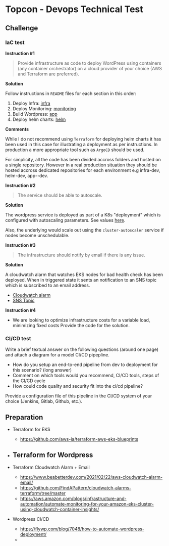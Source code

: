 # Topcon - Devops Technical Test

## Challenge

### IaC test

**Instruction #1**

> Provide infrastructure as code to deploy WordPress using containers (any container
orchestrator) on a cloud provider of your choice (AWS and Terraform are preferred).

**Solution** 

Follow instructions in `README` files for each section in this order:
1. Deploy Infra: [infra](./infra/README.md)
2. Deploy Monitoring: [monitoring](./monitoring/README.md)
3. Build Wordpress: [app](./app/README.md)
4. Deploy helm charts: [helm](./helm/README.md)

**Comments**

While I do not recommend using `Terraform` for deploying helm charts it has been used in this case for illustrating a deployment as per instructions. In production a more appropriate tool such as `ArgoCD` should be used.

For simplicity, all the code has been divided accross folders and hosted on a single repository. However in a real production situation they should be hosted accross dedicated repositories for each environment e.g infra-dev, helm-dev, app-<name>-dev.

**Instruction #2**

> The service should be able to autoscale.

**Solution**

The wordpress service is deployed as part of a K8s "deployment" which is configured with autoscaling parameters. See values [here](./helm/templates/cluster-autoscaler-values.yaml).

Also, the underlying would scale out using the `cluster-autoscaler` service if nodes become unschedulable.

**Instruction #3**

> The infrastructure should notify by email if there is any issue.

**Solution**

A cloudwatch alarm that watches EKS nodes for bad health check has been deployed. When in triggered state it sents an notification to an SNS topic which is subscribed to an email address.

- [Cloudwatch alarm](./infra/cloudwatch.tf)
- [SNS Topic](./infra/sns.tf)

**Instruction #4**


- We are looking to optimize infrastructure costs for a variable load, minimizing fixed costs
Provide the code for the solution.

### CI/CD test

Write a brief textual answer on the following questions (around one page) and attach a diagram
for a model CI/CD pipepline.
- How do you setup an end-to-end pipeline from dev to deployment for this scenario? (long
answer)
- Comment on which tools would you recommend, CI/CD tools, steps of the CI/CD cycle
- How could code quality and security fit into the ci/cd pipeline?

Provide a configuration file of this pipeline in the CI/CD system of your choice (Jenkins,
Gitlab, Github, etc.).


## Preparation

- Terraform for EKS
    - https://github.com/aws-ia/terraform-aws-eks-blueprints


- Terraform for Wordpress
  - 

- Terraform Cloudwatch Alarm + Email
  - https://www.beabetterdev.com/2021/02/22/aws-cloudwatch-alarm-email/
  - https://github.com/FindAPattern/cloudwatch-alarms-terraform/tree/master
  - https://aws.amazon.com/blogs/infrastructure-and-automation/automate-monitoring-for-your-amazon-eks-cluster-using-cloudwatch-container-insights/


- Wordpress CI/CD
  - https://flywp.com/blog/7048/how-to-automate-wordpress-deployment/
  - 


